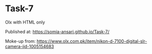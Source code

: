 # Task-7
Olx with HTML only


Published at: https://somia-ansari.github.io/Task-7/

Moke-up from: https://www.olx.com.pk/item/nikon-d-7100-digital-slr-camera-iid-1005154683
